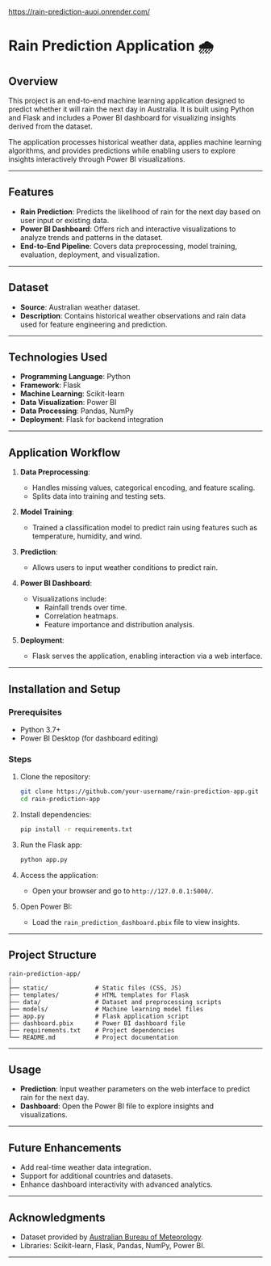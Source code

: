https://rain-prediction-auoi.onrender.com/

# Rain Prediction Application 🌧️  

## Overview  
This project is an end-to-end machine learning application designed to predict whether it will rain the next day in Australia. It is built using Python and Flask and includes a Power BI dashboard for visualizing insights derived from the dataset.  

The application processes historical weather data, applies machine learning algorithms, and provides predictions while enabling users to explore insights interactively through Power BI visualizations.  

---

## Features  
- **Rain Prediction**: Predicts the likelihood of rain for the next day based on user input or existing data.  
- **Power BI Dashboard**: Offers rich and interactive visualizations to analyze trends and patterns in the dataset.  
- **End-to-End Pipeline**: Covers data preprocessing, model training, evaluation, deployment, and visualization.  

---

## Dataset  
- **Source**: Australian weather dataset.  
- **Description**: Contains historical weather observations and rain data used for feature engineering and prediction.  

---

## Technologies Used  
- **Programming Language**: Python  
- **Framework**: Flask  
- **Machine Learning**: Scikit-learn  
- **Data Visualization**: Power BI  
- **Data Processing**: Pandas, NumPy  
- **Deployment**: Flask for backend integration  

---

## Application Workflow  
1. **Data Preprocessing**:  
   - Handles missing values, categorical encoding, and feature scaling.  
   - Splits data into training and testing sets.  

2. **Model Training**:  
   - Trained a classification model to predict rain using features such as temperature, humidity, and wind.  

3. **Prediction**:  
   - Allows users to input weather conditions to predict rain.  

4. **Power BI Dashboard**:  
   - Visualizations include:  
     - Rainfall trends over time.  
     - Correlation heatmaps.  
     - Feature importance and distribution analysis.  

5. **Deployment**:  
   - Flask serves the application, enabling interaction via a web interface.  

---

## Installation and Setup  
### Prerequisites  
- Python 3.7+  
- Power BI Desktop (for dashboard editing)  

### Steps  
1. Clone the repository:  
   ```bash  
   git clone https://github.com/your-username/rain-prediction-app.git  
   cd rain-prediction-app  
   ```  

2. Install dependencies:  
   ```bash  
   pip install -r requirements.txt  
   ```  

3. Run the Flask app:  
   ```bash  
   python app.py  
   ```  

4. Access the application:  
   - Open your browser and go to `http://127.0.0.1:5000/`.  

5. Open Power BI:  
   - Load the `rain_prediction_dashboard.pbix` file to view insights.  

---

## Project Structure  
```plaintext  
rain-prediction-app/  
│  
├── static/             # Static files (CSS, JS)  
├── templates/          # HTML templates for Flask  
├── data/               # Dataset and preprocessing scripts  
├── models/             # Machine learning model files  
├── app.py              # Flask application script  
├── dashboard.pbix      # Power BI dashboard file  
├── requirements.txt    # Project dependencies  
└── README.md           # Project documentation  
```  

---

## Usage  
- **Prediction**: Input weather parameters on the web interface to predict rain for the next day.  
- **Dashboard**: Open the Power BI file to explore insights and visualizations.  

---

## Future Enhancements  
- Add real-time weather data integration.  
- Support for additional countries and datasets.  
- Enhance dashboard interactivity with advanced analytics.  

---

## Acknowledgments  
- Dataset provided by [Australian Bureau of Meteorology](http://www.bom.gov.au).  
- Libraries: Scikit-learn, Flask, Pandas, NumPy, Power BI.  

---
